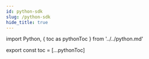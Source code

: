 ```yaml
---
id: python-sdk
slug: /python-sdk
hide_title: true
---
```


import Python, { toc as pythonToc } from '../../python.md'

<Java />

export const toc = [...pythonToc]